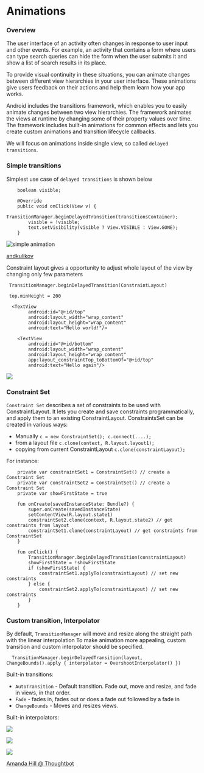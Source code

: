 # Animations

### Overview

The user interface of an activity often changes in response to user input and other events. For example, an activity that contains a form where users can type search queries can hide the form when the user submits it and show a list of search results in its place.

To provide visual continuity in these situations, you can animate changes between different view hierarchies in your user interface. These animations give users feedback on their actions and help them learn how your app works.

Android includes the transitions framework, which enables you to easily animate changes between two view hierarchies. The framework animates the views at runtime by changing some of their property values over time. The framework includes built-in animations for common effects and lets you create custom animations and transition lifecycle callbacks.

We will focus on animations inside single view, so called `delayed transitions`.

### Simple transitions

Simplest use case of `delayed transitions` is shown below

```
    boolean visible;

    @Override
    public void onClick(View v) {
        TransitionManager.beginDelayedTransition(transitionsContainer);
        visible = !visible;
        text.setVisibility(visible ? View.VISIBLE : View.GONE);
    }
 ```

![simple animation](../../../../../img/simple-animation.gif)

[andkulikov](https://medium.com/@andkulikov/animate-all-the-things-transitions-in-android-914af5477d50)

Constraint layout gives a opportunity to adjust whole
layout of the view by changing only few parameters

```
 TransitionManager.beginDelayedTransition(ConstraintLayout)

 top.minHeight = 200
```

```
  <TextView
        android:id="@+id/top"
        android:layout_width="wrap_content"
        android:layout_height="wrap_content"
        android:text="Hello world!"/>

    <TextView
        android:id="@+id/bottom"
        android:layout_width="wrap_content"
        android:layout_height="wrap_content"
        app:layout_constraintTop_toBottomOf="@+id/top"
        android:text="Hello again"/>
```


![](../../../../../img/simple-animation-constraint.gif)


### Constraint Set

`Constraint Set` describes
a set of constraints to be used with ConstraintLayout.
It lets you create and save constraints programmatically,
and apply them to an existing ConstraintLayout.
ConstraintsSet can be created in various ways:

* Manually
`c = new ConstraintSet(); c.connect(....);`
* from a layout file
`c.clone(context, R.layout.layout1);`
* copying from current ConstraintLayout
`c.clone(constraintLayout);`

For instance:

```
    private var constraintSet1 = ConstraintSet() // create a Constraint Set
    private var constraintSet2 = ConstraintSet() // create a Constraint Set
    private var showFirstState = true

    fun onCreate(savedInstanceState: Bundle?) {
        super.onCreate(savedInstanceState)
        setContentView(R.layout.state1)
        constraintSet2.clone(context, R.layout.state2) // get constraints from layout
        constraintSet1.clone(constraintLayout) // get constraints from ConstraintSet
    }

    fun onClick() {
        TransitionManager.beginDelayedTransition(constraintLayout)
        showFirstState = !showFirstState
        if (showFirstState) {
            constraintSet1.applyTo(constraintLayout) // set new constraints
        } else {
            constraintSet2.applyTo(constraintLayout) // set new constraints
        }
    }
```

### Custom transition, Interpolator

By default, `TransitionManager` will move and resize along the straight path with the linear interpolation
To make animation more appealing, custom transition and custom interpolator should be specified.

```
  TransitionManager.beginDelayedTransition(layout, ChangeBounds().apply { interpolator = OvershootInterpolator() })
```

Built-in transitions:
* `AutoTransition` - Default transition. Fade out, move and resize, and fade in views, in that order.
* `Fade` - fades in, fades out or does a fade out followed by a fade in
* `ChangeBounds` - Moves and resizes views.

Built-in interpolators:

![](../../../../../img/interpolators1.gif)

![](../../../../../img/interpolators2.gif)

![](../../../../../img/interpolators3.gif)

[Amanda Hill @ Thoughtbot](https://robots.thoughtbot.com/android-interpolators-a-visual-guide)
